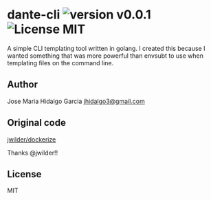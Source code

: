 dante-cli ![version v0.0.1](https://img.shields.io/badge/version-v0.0.1-brightgreen.svg) ![License MIT](https://img.shields.io/badge/license-MIT-blue.svg)
=============

A simple CLI templating tool written in golang. I created this because I wanted something that was more powerful than envsubt to use when templating files on the command line.

## Author

Jose Maria Hidalgo Garcia <jhidalgo3@gmail.com>

## Original code

[jwilder/dockerize](https://github.com/jwilder/dockerize)

Thanks @jwilder!!

## License

MIT


[go.string.Split]: https://golang.org/pkg/strings/#Split
[go.string.Replace]: https://golang.org/pkg/strings/#Replace
[go.url.Parse]: https://golang.org/pkg/net/url/#Parse
[go.url.URL]: https://golang.org/pkg/net/url/#URL
